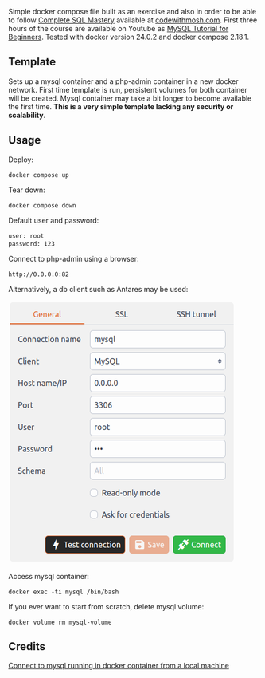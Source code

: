 Simple docker compose file built as an exercise and also in order to be able to follow [Complete SQL Mastery](https://codewithmosh.com/p/complete-sql-mastery) available at [codewithmosh.com](https://codewithmosh.com). First three hours of the course are available on Youtube as [MySQL Tutorial for Beginners](https://youtu.be/7S_tz1z_5bA).
Tested with docker version 24.0.2 and docker compose 2.18.1.

## Template

Sets up a mysql container and a php-admin container in a new docker network. First time template is run, persistent volumes for both container will be created.  Mysql container may take a bit longer to become available the first time. __This is a very simple template lacking any security or scalability__.

## Usage

Deploy:

    docker compose up

Tear down:

    docker compose down
    
Default user and password:

    user: root
    password: 123
        
Connect to php-admin using a browser:

    http://0.0.0.0:82
    
Alternatively, a db client such as Antares may be used:

![Antares connection set up](https://github.com/javierjsa/mysql-compose/blob/main/antares_login.png?raw=true)
     
 Access mysql container:
 
    docker exec -ti mysql /bin/bash
    
 If you ever want to start from scratch, delete mysql volume:
 
    docker volume rm mysql-volume
    
## Credits

[Connect to mysql running in docker container from a local machine](https://towardsdatascience.com/connect-to-mysql-running-in-docker-container-from-a-local-machine-6d996c574e55)


